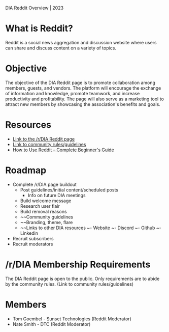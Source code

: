 DIA Reddit Overview | 2023

# What is Reddit?

Reddit is a social news aggregation and discussion website where users can share and discuss content on a variety of topics.

# Objective

The objective of the DIA Reddit page is to promote collaboration among members, guests, and vendors. The platform will encourage the exchange of information and knowledge, promote teamwork, and increase productivity and profitability. The page will also serve as a marketing tool to attract new members by showcasing the association's benefits and goals.

# Resources

- [Link to the /r/DIA Reddit page](https://www.reddit.com/r/DIA/)
- [Link to community rules/guidelines](https://github.com/DTC-Inc/diadocs/blob/main/DIA%20Reddit/DIA%20Reddit%20Guidelines.md)
- [How to Use Reddit – Complete Beginner's Guide](https://www.youtube.com/watch?v=CUMaeH63suU)

# Roadmap

- Complete /r/DIA page buildout
  - Post guidelines/initial content/scheduled posts
    - Info on future DIA meetings
  - Build welcome message
  - Research user flair
  - Build removal reasons
  - ~~Community guidelines
  - ~~Branding, theme, flare
  - ~~Links to other DIA resources
    ~- Website
    ~- Discord
    ~- Github
    ~- Linkedin
- Recruit subscribers
- Recruit moderators


# /r/DIA Membership Requirements

The DIA Reddit page is open to the public. Only requirements are to abide by the community rules. (Link to community rules/guidelines)

# Members

- Tom Goembel - Sunset Technologies (Reddit Moderator)
- Nate Smith - DTC (Reddit Moderator)
